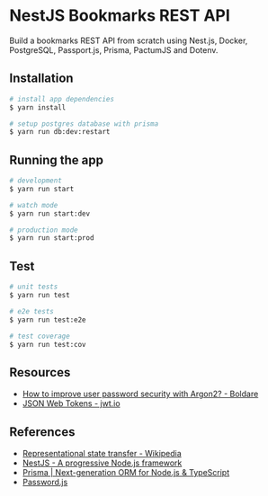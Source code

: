 # NestJS Bookmarks REST API

Build a bookmarks REST API from scratch using Nest.js, Docker, PostgreSQL, Passport.js, Prisma, PactumJS and Dotenv.

## Installation

```bash
# install app dependencies
$ yarn install

# setup postgres database with prisma
$ yarn run db:dev:restart
```

## Running the app

```bash
# development
$ yarn run start

# watch mode
$ yarn run start:dev

# production mode
$ yarn run start:prod
```

## Test

```bash
# unit tests
$ yarn run test

# e2e tests
$ yarn run test:e2e

# test coverage
$ yarn run test:cov
```

## Resources

- [How to improve user password security with Argon2? - Boldare](https://www.boldare.com/blog/how-to-improve-user-password-security-with-argon2/)
- [JSON Web Tokens - jwt.io](https://jwt.io/)

## References

- [Representational state transfer - Wikipedia](https://en.wikipedia.org/wiki/Representational_state_transfer)
- [NestJS - A progressive Node.js framework](https://nestjs.com/)
- [Prisma | Next-generation ORM for Node.js & TypeScript](https://www.prisma.io/)
- [Password.js](https://www.passportjs.org/)
